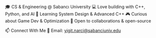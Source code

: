 🎓 CS & Engineering @ Sabancı University
💻 Love building with C++, Python, and AI
🌱 Learning System Design & Advanced C++
🎮 Curious about Game Dev & Optimization
🤝 Open to collaborations & open-source

📫 Connect With Me
📧 Email: yigit.narci@sabanciuniv.edu


<!---
yigitnarci/yigitnarci is a ✨ special ✨ repository because its `README.md` (this file) appears on your GitHub profile.
You can click the Preview link to take a look at your changes.
--->
